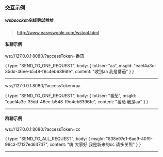 ### 交互示例

##### websocket在线测试地址
> http://www.easyswoole.com/wstool.html

#### 私聊示例
ws://127.0.0.1:8080/?accessToken=番茄

{
    type: "SEND_TO_ONE_REQUEST",
    body: {
        toUser: "aa",
        msgId: "eaef4a3c-35dd-46ee-b548-f9c4eb6396fe",
        content: "收到aa 我是番茄"
    }
}
***
ws://127.0.0.1:8080/?accessToken=aa

{
    type: "SEND_TO_ONE_REQUEST",
    body: {
        toUser: "番茄",
        msgId: "eaef4a3c-35dd-46ee-b548-f9c4eb6396fe",
        content: "番茄 我是aa"
    }
}
***

#### 群聊示例
ws://127.0.0.1:8080/?accessToken=cc

{
    type: "SEND_TO_ALL_REQUEST",
    body: {
        msgId: "838e97e1-6ae9-40f9-99c3-f7127ed64747",
        content: "嗨 大家好 我是新来的cc 请多关照"
    }
}
***
